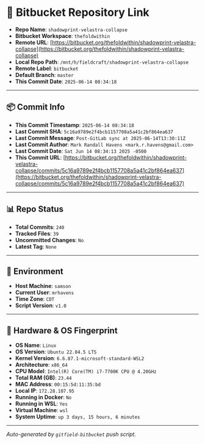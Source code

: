 # 🔗 Bitbucket Repository Link

- **Repo Name**: `shadowprint-velastra-collapse`
- **Bitbucket Workspace**: `thefoldwithin`
- **Remote URL**: [https://bitbucket.org/thefoldwithin/shadowprint-velastra-collapse](https://bitbucket.org/thefoldwithin/shadowprint-velastra-collapse)
- **Local Repo Path**: `/mnt/h/fieldcraft/shadowprint-velastra-collapse`
- **Remote Label**: `bitbucket`
- **Default Branch**: `master`
- **This Commit Date**: `2025-06-14 08:34:18`

---

## 📦 Commit Info

- **This Commit Timestamp**: `2025-06-14 08:34:18`
- **Last Commit SHA**: `5c16a9789e2f4bcb1157708a5a41c2bf864ea637`
- **Last Commit Message**: `Post-GitLab sync at 2025-06-14T13:30:11Z`
- **Last Commit Author**: `Mark Randall Havens <mark.r.havens@gmail.com>`
- **Last Commit Date**: `Sat Jun 14 08:34:13 2025 -0500`
- **This Commit URL**: [https://bitbucket.org/thefoldwithin/shadowprint-velastra-collapse/commits/5c16a9789e2f4bcb1157708a5a41c2bf864ea637](https://bitbucket.org/thefoldwithin/shadowprint-velastra-collapse/commits/5c16a9789e2f4bcb1157708a5a41c2bf864ea637)

---

## 📊 Repo Status

- **Total Commits**: `240`
- **Tracked Files**: `39`
- **Uncommitted Changes**: `No`
- **Latest Tag**: `None`

---

## 🧭 Environment

- **Host Machine**: `samson`
- **Current User**: `mrhavens`
- **Time Zone**: `CDT`
- **Script Version**: `v1.0`

---

## 🧬 Hardware & OS Fingerprint

- **OS Name**: `Linux`
- **OS Version**: `Ubuntu 22.04.5 LTS`
- **Kernel Version**: `6.6.87.1-microsoft-standard-WSL2`
- **Architecture**: `x86_64`
- **CPU Model**: `Intel(R) Core(TM) i7-7700K CPU @ 4.20GHz`
- **Total RAM (GB)**: `23.44`
- **MAC Address**: `00:15:5d:11:35:bd`
- **Local IP**: `172.28.107.95`
- **Running in Docker**: `No`
- **Running in WSL**: `Yes`
- **Virtual Machine**: `wsl`
- **System Uptime**: `up 3 days, 15 hours, 6 minutes`

---

_Auto-generated by `gitfield-bitbucket` push script._
